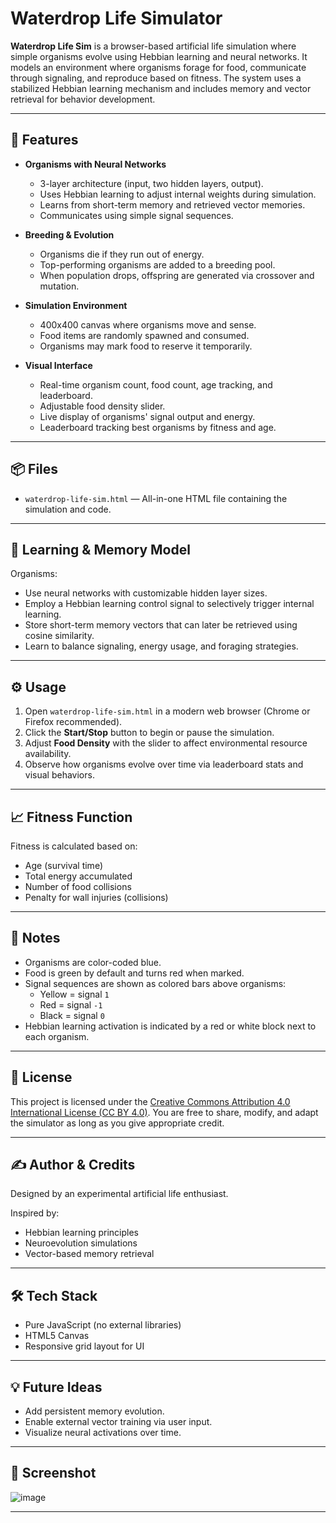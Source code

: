 # Waterdrop Life Simulator

**Waterdrop Life Sim** is a browser-based artificial life simulation where simple organisms evolve using Hebbian learning and neural networks. It models an environment where organisms forage for food, communicate through signaling, and reproduce based on fitness. The system uses a stabilized Hebbian learning mechanism and includes memory and vector retrieval for behavior development.

---

## 🌱 Features

- **Organisms with Neural Networks**
  - 3-layer architecture (input, two hidden layers, output).
  - Uses Hebbian learning to adjust internal weights during simulation.
  - Learns from short-term memory and retrieved vector memories.
  - Communicates using simple signal sequences.

- **Breeding & Evolution**
  - Organisms die if they run out of energy.
  - Top-performing organisms are added to a breeding pool.
  - When population drops, offspring are generated via crossover and mutation.

- **Simulation Environment**
  - 400x400 canvas where organisms move and sense.
  - Food items are randomly spawned and consumed.
  - Organisms may mark food to reserve it temporarily.

- **Visual Interface**
  - Real-time organism count, food count, age tracking, and leaderboard.
  - Adjustable food density slider.
  - Live display of organisms' signal output and energy.
  - Leaderboard tracking best organisms by fitness and age.

---

## 📦 Files

- `waterdrop-life-sim.html` — All-in-one HTML file containing the simulation and code.

---

## 🧠 Learning & Memory Model

Organisms:
- Use neural networks with customizable hidden layer sizes.
- Employ a Hebbian learning control signal to selectively trigger internal learning.
- Store short-term memory vectors that can later be retrieved using cosine similarity.
- Learn to balance signaling, energy usage, and foraging strategies.

---

## ⚙️ Usage

1. Open `waterdrop-life-sim.html` in a modern web browser (Chrome or Firefox recommended).
2. Click the **Start/Stop** button to begin or pause the simulation.
3. Adjust **Food Density** with the slider to affect environmental resource availability.
4. Observe how organisms evolve over time via leaderboard stats and visual behaviors.

---

## 📈 Fitness Function

Fitness is calculated based on:
- Age (survival time)
- Total energy accumulated
- Number of food collisions
- Penalty for wall injuries (collisions)

---

## 🧪 Notes

- Organisms are color-coded blue.
- Food is green by default and turns red when marked.
- Signal sequences are shown as colored bars above organisms:
  - Yellow = signal `1`
  - Red = signal `-1`
  - Black = signal `0`
- Hebbian learning activation is indicated by a red or white block next to each organism.

---

## 🪪 License

This project is licensed under the [Creative Commons Attribution 4.0 International License (CC BY 4.0)](https://creativecommons.org/licenses/by/4.0/). 
You are free to share, modify, and adapt the simulator as long as you give appropriate credit.

---

## ✍️ Author & Credits

Designed by an experimental artificial life enthusiast.

Inspired by:
- Hebbian learning principles
- Neuroevolution simulations
- Vector-based memory retrieval

---

## 🛠️ Tech Stack

- Pure JavaScript (no external libraries)
- HTML5 Canvas
- Responsive grid layout for UI

---

## 💡 Future Ideas

- Add persistent memory evolution.
- Enable external vector training via user input.
- Visualize neural activations over time.

---

## 📸 Screenshot


![image](https://github.com/user-attachments/assets/7a497f66-e6c2-498f-a94f-d92f0b02d44c)

---

